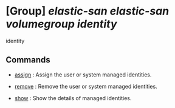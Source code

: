 # [Group] _elastic-san elastic-san volumegroup identity_

identity

## Commands

- [assign](/Commands/elastic-san/elastic-san/volumegroup/identity/_assign.md)
: Assign the user or system managed identities.

- [remove](/Commands/elastic-san/elastic-san/volumegroup/identity/_remove.md)
: Remove the user or system managed identities.

- [show](/Commands/elastic-san/elastic-san/volumegroup/identity/_show.md)
: Show the details of managed identities.
